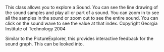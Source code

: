 This class allows you to explore a Sound. You can see the line drawing of the sound samples and play all or part of a sound. You can zoom in to see all the samples in the sound or zoom out to see the entire sound. You can click on the sound wave to see the value at that index. Copyright Georgia Institute of Technology 2004

Similar to the PictureExplorer, this provides interactive feedback for the sound graph. This can be looked into.